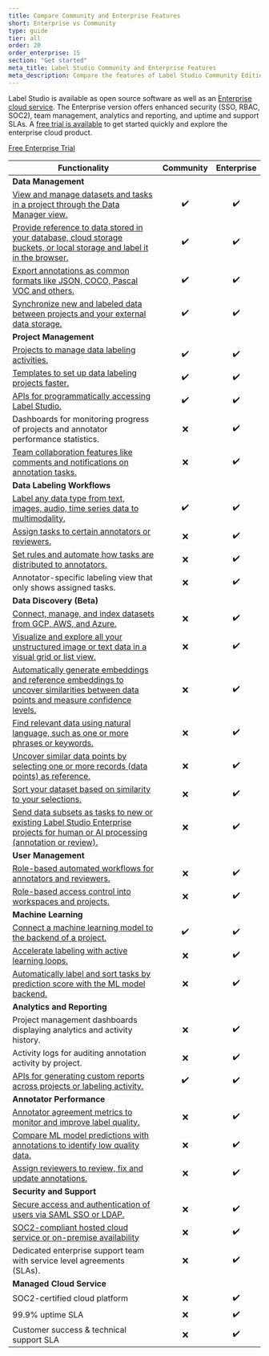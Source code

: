 ```yaml
---
title: Compare Community and Enterprise Features
short: Enterprise vs Community
type: guide
tier: all
order: 20
order_enterprise: 15
section: "Get started"
meta_title: Label Studio Community and Enterprise Features
meta_description: Compare the features of Label Studio Community Edition with the paid Label Studio Enterprise Edition so that you can choose the best option for your data labeling and annotation projects.
---
```


Label Studio is available as open source software as well as an [Enterprise cloud service](https://humansignal.com/). The Enterprise version offers enhanced security (SSO, RBAC, SOC2), team management, analytics and reporting, and uptime and support SLAs. A [free trial is available](https://humansignal.com/free-trial) to get started quickly and explore the enterprise cloud product.

<a class="Button" href="https://humansignal.com/free-trial" target="_blank" style="margin-bottom: 2em;">Free Enterprise Trial</a>

<table>
<thead>
  <tr>
    <th>Functionality</th>
    <th>Community</th>
    <th>Enterprise</th>
  </tr>
  </thead>

<tr>
    <td colspan="3"><b>Data Management</b></td>
  </tr>
  <tr>
    <td><a href="manage_data.html">View and manage datasets and tasks in a project through the Data Manager view.</a></td>
    <td style="text-align:center">✔️</td>
    <td style="text-align:center">✔️</td>
  </tr>
  <tr>
    <td><a href="tasks.html">Provide reference to data stored in your database, cloud storage buckets, or local storage and label it in the browser.</a></td>
    <td style="text-align:center">✔️</td>
    <td style="text-align:center">✔️</td>
  </tr>
  <tr>
    <td><a href="export.html">Export annotations as common formats like JSON, COCO, Pascal VOC and others.</a></td>
    <td style="text-align:center">✔️</td>
    <td style="text-align:center">✔️</td>
  </tr>
  <tr>
    <td><a href="storage.html">Synchronize new and labeled data between projects and your external data storage.</a></td>
    <td style="text-align:center">✔️</td>
    <td style="text-align:center">✔️</td>
  </tr>
  <tr>
    <td colspan="3"><b>Project Management</b></td>
  </tr>
  <tr>
    <td><a href="setup_project.html">Projects to manage data labeling activities.</a></td>
    <td style="text-align:center">✔️</td>
    <td style="text-align:center">✔️</td>
  </tr>
  <tr>
    <td><a href="setup.html">Templates to set up data labeling projects faster.</a></td>
    <td style="text-align:center">✔️</td>
    <td style="text-align:center">✔️</td>
  </tr>
    <tr>
    <td><a href = "https://labelstud.io/guide/api.html"> APIs for programmatically accessing Label Studio.</a></td>
    <td style="text-align:center">✔️</td>
    <td style="text-align:center">✔️</td>
  </tr>
  <tr>
    <td>Dashboards for monitoring progress of projects and annotator performance statistics.</td>
    <td style="text-align:center">❌</td>
    <td style="text-align:center">✔️</td>
  </tr>
   <tr>
    <td><a href="https://docs.heartex.com/guide/comments_notifications.html">Team collaboration features like comments and notifications on annotation tasks.</a></td>
    <td style="text-align:center">❌</td>
    <td style="text-align:center">✔️</td>
  </tr>

<tr>
    <td colspan="3"><b>Data Labeling Workflows</b></td>
  </tr>
   <tr>
    <td><a href="https://labelstud.io/playground/"> Label any data type from text, images, audio, time series data to multimodality.</a></td>
    <td style="text-align:center">✔️</td>
    <td style="text-align:center">✔️</td>
  </tr>
  <tr>
    <td><a href="manage_data.html#Assign-annotators-to-tasks">Assign tasks to certain annotators or reviewers.</a></td>
    <td style="text-align:center">❌</td>
    <td style="text-align:center">✔️</td>
  </tr>
  <tr>
    <td><a href="https://docs.heartex.com/guide/setup_project.html#Set-up-annotation-settings-for-your-project">Set rules and automate how tasks are distributed to annotators.</a></td>
    <td style="text-align:center">❌</td>
    <td style="text-align:center">✔️</td>
  </tr>
  <tr>
    <td>Annotator-specific labeling view that only shows assigned tasks.</td>
    <td style="text-align:center">❌</td>
    <td style="text-align:center">✔️</td>
  </tr>

  <tr>
    <td colspan="3"><b>Data Discovery (Beta)</b></td>
  </tr>
   <tr>
    <td><a href="https://docs.humansignal.com/guide/dataset_create">Connect, manage, and index datasets from GCP, AWS, and Azure.</a></td>
    <td style="text-align:center">❌</td>
    <td style="text-align:center">✔️</td>
  </tr>
  <tr>
    <td><a href="https://docs.humansignal.com/guide/dataset_search">Visualize and explore all your unstructured image or text data in a visual grid or list view.</a></td>
    <td style="text-align:center">❌</td>
    <td style="text-align:center">✔️</td>
  </tr>
  <tr>
    <td><a href="https://docs.humansignal.com/guide/dataset_search#Embeddings">Automatically generate embeddings and reference embeddings to uncover similarities between data points and measure confidence levels.</a></td>
    <td style="text-align:center">❌</td>
    <td style="text-align:center">✔️</td>
  </tr>
  <tr>
    <td><a href="https://docs.humansignal.com/guide/dataset_search#Natural-language-searching">Find relevant data using natural language, such as one or more phrases or keywords.</a></td>
    <td style="text-align:center">❌</td>
    <td style="text-align:center">✔️</td>
  </tr>
  <tr>
    <td><a href="https://docs.humansignal.com/guide/dataset_search#Similarity-searches">Uncover similar data points by selecting one or more records (data points) as reference.</a></td>
    <td style="text-align:center">❌</td>
    <td style="text-align:center">✔️</td>
  </tr>
  <tr>
    <td><a href="https://docs.humansignal.com/guide/dataset_search#Search-results-and-refining-by-similarity">Sort your dataset based on similarity to your selections.</a></td>
    <td style="text-align:center">❌</td>
    <td style="text-align:center">✔️</td>
  </tr>
  <tr>
    <td><a href="https://docs.humansignal.com/guide/dataset_manage#Create-project-tasks-from-a-dataset">Send data subsets as tasks to new or existing Label Studio Enterprise projects for human or AI processing (annotation or review).</a></td>
    <td style="text-align:center">❌</td>
    <td style="text-align:center">✔️</td>
  </tr>

  <tr>
    <td colspan="4"><b>User Management</b></td>
  </tr>
  
  <tr>
    <td><a href="https://docs.heartex.com/guide/manage_users.html#Roles-in-Label-Studio-Enterprise">Role-based automated workflows for annotators and reviewers.</a></td>
    <td style="text-align:center">❌</td>
    <td style="text-align:center">✔️</td>
  </tr>
   <tr>
    <td><a href="https://docs.heartex.com/guide/manage_users.html#Roles-and-workspaces">Role-based access control into workspaces and projects.</a></td>
    <td style="text-align:center">❌</td>
    <td style="text-align:center">✔️</td>
  </tr>

  <tr>
    <td colspan="3"><b>Machine Learning</b></td>
  </tr>
  <tr>
    <td><a href="ml_create.html">Connect a machine learning model to the backend of a project.</a></td>
    <td style="text-align:center">✔️</td>
    <td style="text-align:center">✔️</td>
  </tr>
  <tr>
    <td><a href="active_learning.html">Accelerate labeling with active learning loops.</a></td>
    <td style="text-align:center">❌</td>
    <td style="text-align:center">✔️</td>
  </tr>
  <tr>
    <td><a href="https://docs.heartex.com/guide/active_learning.html#Set-up-task-sampling-with-prediction-scores">Automatically label and sort tasks by prediction score with the ML model backend.</a></td>
    <td style="text-align:center">❌</td>
    <td style="text-align:center">✔️</td>
  </tr>
  <tr>
    <td colspan="3"><b>Analytics and Reporting</b></td>
  </tr>
  <tr>
    <td>Project management dashboards displaying analytics and activity history.</td>
    <td style="text-align:center">❌</td>
    <td style="text-align:center">✔️</td>
  </tr>
  <tr>
    <td>Activity logs for auditing annotation activity by project.</td>
    <td style="text-align:center">❌</td>
    <td style="text-align:center">✔️</td>
  </tr>
  <tr>
    <td><a href = "https://labelstud.io/guide/api.html"> APIs for generating custom reports across projects or labeling activity.</a></td>
    <td style="text-align:center">✔️</td>
    <td style="text-align:center">✔️</td>
  </tr>
  <tr>
    <td colspan="3"><b>Annotator Performance</b></td>
  </tr>
  <tr>
    <td><a href="https://docs.heartex.com/guide/stats.html">Annotator agreement metrics to monitor and improve label quality.</a></td>
    <td style="text-align:center">❌</td>
    <td style="text-align:center">✔️</td>
  </tr>
  <tr>
    <td><a href="https://docs.heartex.com/guide/ml.html">Compare ML model predictions with annotations to identify low quality data.</a></td>
    <td style="text-align:center">❌</td>
    <td style="text-align:center">✔️</td>
  </tr>
  <tr>
    <td><a href="https://docs.heartex.com/guide/quality.html">Assign reviewers to review, fix and update annotations.</a></td>
    <td style="text-align:center">❌</td>
    <td style="text-align:center">✔️</td>
  </tr>
  <tr>
    <td colspan="3"><b>Security and Support </b></td>
  </tr>
  <tr>
    <td><a href="https://docs.heartex.com/guide/auth_setup.html">Secure access and authentication of users via SAML SSO or LDAP.</a></td>
    <td style="text-align:center">❌</td>
    <td style="text-align:center">✔️</td>
   </tr>
  <tr>
    <td><a href ="https://heartex.com/security"> SOC2-compliant hosted cloud service or on-premise availability</a></td>
    <td style="text-align:center">❌</td>
    <td style="text-align:center">✔️</td>
  </tr>
  <tr>
    <td>Dedicated enterprise support team with service level agreements (SLAs).</td>
    <td style="text-align:center">❌</td>
    <td style="text-align:center">✔️</td>
  </tr>
  <tr>
    <td colspan="3"><b>Managed Cloud Service</b></td>
  </tr>
  <tr>
    <td>SOC2-certified cloud platform</td>
    <td style="text-align:center">❌</td>
    <td style="text-align:center">✔️</td>
   </tr>
  <tr>
    <td>99.9% uptime SLA</td>
    <td style="text-align:center">❌</td>
    <td style="text-align:center">✔️</td>
  </tr>
  <tr>
    <td>Customer success & technical support SLA</td>
    <td style="text-align:center">❌</td>
    <td style="text-align:center">✔️</td>
  </tr>
</table>

